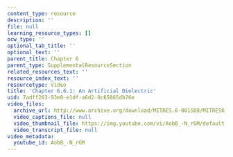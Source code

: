 ```yaml
---
content_type: resource
description: ''
file: null
learning_resource_types: []
ocw_type: ''
optional_tab_title: ''
optional_text: ''
parent_title: Chapter 6
parent_type: SupplementalResourceSection
related_resources_text: ''
resource_index_text: ''
resourcetype: Video
title: 'Chapter 6.6.1: An Artificial Dielectric'
uid: 7adff263-93e0-e1df-a6d2-0c65865db76e
video_files:
  archive_url: http://www.archive.org/download/MITRES.6-001S08/MITRES6_001S08_6-6-1_300k.mp4
  video_captions_file: null
  video_thumbnail_file: https://img.youtube.com/vi/AobB_-N_rGM/default.jpg
  video_transcript_file: null
video_metadata:
  youtube_id: AobB_-N_rGM
---
```


